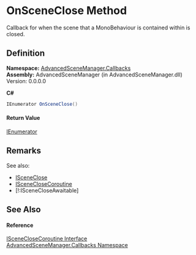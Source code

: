 # OnSceneClose Method


Callback for when the scene that a MonoBehaviour is contained within is closed.



## Definition
**Namespace:** <a href="N_AdvancedSceneManager_Callbacks">AdvancedSceneManager.Callbacks</a>  
**Assembly:** AdvancedSceneManager (in AdvancedSceneManager.dll) Version: 0.0.0.0

**C#**
``` C#
IEnumerator OnSceneClose()
```



#### Return Value
<a href="https://learn.microsoft.com/dotnet/api/system.collections.ienumerator" target="_blank" rel="noopener noreferrer">IEnumerator</a>

## Remarks
See also:   
  
<ul><li><a href="T_AdvancedSceneManager_Callbacks_ISceneClose">ISceneClose</a></li><li><a href="T_AdvancedSceneManager_Callbacks_ISceneCloseCoroutine">ISceneCloseCoroutine</a></li><li>[!:ISceneCloseAwaitable]</li></ul>



## See Also


#### Reference
<a href="T_AdvancedSceneManager_Callbacks_ISceneCloseCoroutine">ISceneCloseCoroutine Interface</a>  
<a href="N_AdvancedSceneManager_Callbacks">AdvancedSceneManager.Callbacks Namespace</a>  
